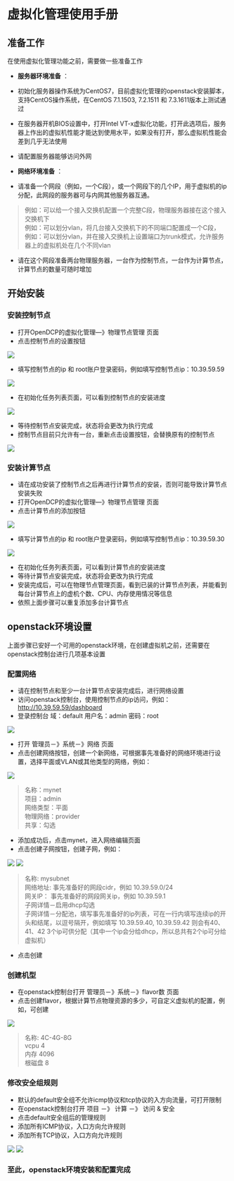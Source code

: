 # 虚拟化管理使用手册

## 准备工作
在使用虚拟化管理功能之前，需要做一些准备工作

- **服务器环境准备** ：
 -  初始化服务器操作系统为CentOS7，目前虚拟化管理的openstack安装脚本，支持CentOS操作系统，在CentOS 7.1.1503, 7.2.1511 和 7.3.1611版本上测试通过
 
 -  在服务器开机BIOS设置中，打开Intel VT-x虚拟化功能，打开此选项后，服务器上作出的虚拟机性能才能达到使用水平，如果没有打开，那么虚拟机性能会差到几乎无法使用
 
 -  请配置服务器能够访问外网

- **网络环境准备** ：
 -  请准备一个网段（例如，一个C段），或一个网段下的几个IP，用于虚拟机的ip分配，此网段的服务器可与内网其他服务器互通。
  >  例如：可以给一个接入交换机配置一个完整C段，物理服务器接在这个接入交换机下  
   例如：可以划分vlan，将几台接入交换机下的不同端口配置成一个C段，  
   例如：可以划分vlan，并在接入交换机上设置端口为trunk模式，允许服务器上的虚拟机处在几个不同vlan  
  
 -  请在这个网段准备两台物理服务器，一台作为控制节点，一台作为计算节点，计算节点的数量可随时增加
 
## 开始安装
### 安装控制节点
-  打开OpenDCP的虚拟化管理—》物理节点管理 页面
-  点击控制节点的设置按钮

<img src="media/QQ20170713-0@2x.png"  >

-  填写控制节点的ip 和 root账户登录密码，例如填写控制节点ip：10.39.59.59

<img src="media/QQ20170713-1@2x.png"  >

-  在初始化任务列表页面，可以看到控制节点的安装进度  

<img src="media/QQ20170713-11@2x.png"  >

-  等待控制节点安装完成，状态将会更改为执行完成  
-  控制节点目前只允许有一台，重新点击设置按钮，会替换原有的控制节点  

<img src="media/QQ20170713-12@2x.png"  >

### 安装计算节点
-  请在成功安装了控制节点之后再进行计算节点的安装，否则可能导致计算节点安装失败
-  打开OpenDCP的虚拟化管理—》物理节点管理 页面
-  点击计算节点的添加按钮

<img src="media/QQ20170713-2@2x.png"  >

-  填写计算节点的ip 和 root账户登录密码，例如填写控制节点ip：10.39.59.30

<img src="media/QQ20170713-3@2x.png"  >

-  在初始化任务列表页面，可以看到计算节点的安装进度
-  等待计算节点安装完成，状态将会更改为执行完成
-  安装完成后，可以在物理节点管理页面，看到已装的计算节点列表，并能看到每台计算节点上的虚机个数、CPU、内存使用情况等信息
-  依照上面步骤可以重复添加多台计算节点

## openstack环境设置
上面步骤已安好一个可用的openstack环境，在创建虚拟机之前，还需要在openstack控制台进行几项基本设置

### 配置网络
-  请在控制节点和至少一台计算节点安装完成后，进行网络设置
-  访问openstack控制台，使用控制节点的ip访问，例如：http://10.39.59.59/dashboard
-  登录控制台 域：default   用户名：admin   密码：root

<img src="media/QQ20170713-4@2x.png"  >

-  打开 管理员－》系统－》网络 页面
-  点击创建网络按钮，创建一个新网络，可根据事先准备好的网络环境进行设置，选择平面或VLAN或其他类型的网络，例如：

<img src="media/QQ20170713-5@2x.png"  >

>   名称：mynet  
   项目：admin  
   网络类型：平面  
   物理网络：provider   
   共享：勾选
-  添加成功后，点击mynet，进入网络编辑页面
-  点击创建子网按钮，创建子网，例如：

<img src="media/QQ20170713-6@2x.png"  >
<img src="media/QQ20170713-7@2x.png"  >

 >    名称: mysubnet  
     网络地址: 事先准备好的网段cidr，例如 10.39.59.0/24  
     网关IP： 事先准备好的网段网关ip，例如 10.39.59.1  
     子网详情－启用dhcp勾选  
     子网详情－分配池，填写事先准备好的ip列表，可在一行内填写连续ip的开头和结尾，以逗号隔开，例如填写 10.39.59.40, 10.39.59.42 则会有40、41、42 3个ip可供分配（其中一个ip会分给dhcp，所以总共有2个ip可分给虚拟机）

 -  点击创建
 
 
### 创建机型 

-  在openstack控制台打开 管理员－》系统－》flavor数 页面
-  点击创建flavor，根据计算节点物理资源的多少，可自定义虚拟机的配置，例如，可创建

<img src="media/QQ20170713-8@2x.png"  >

 > 名称: 4C-4G-8G  
    vcpu  4  
    内存  4096  
    根磁盘   8   
 
 
### 修改安全组规则 

-  默认的default安全组不允许icmp协议和tcp协议的入方向流量，可打开限制
-  在openstack控制台打开 项目 －》 计算 －》 访问 & 安全
-  点击default安全组后的管理规则
-  添加所有ICMP协议，入口方向允许规则
-  添加所有TCP协议，入口方向允许规则

<img src="media/QQ20170713-9@2x.png"  >
<img src="media/QQ20170713-10@2x.png"  >
 
  
### 至此，openstack环境安装和配置完成 


